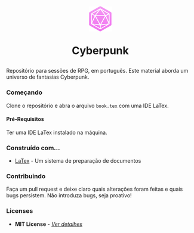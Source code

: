 <h1 align="center">
  <img width=60 height=67.21 src="assets/icon.png" />
  
  Cyberpunk 
</h1>

Repositório para sessões de RPG, em português. Este material aborda um universo de fantasias Cyberpunk.

### Começando
Clone o repositório e abra o arquivo ```book.tex``` com uma IDE LaTex.

#### Pré-Requisitos
Ter uma IDE LaTex instalado na máquina. 

### Construído com...
* [LaTex](https://www.latex-project.org/) - Um sistema de preparação de documentos

### Contribuindo
Faça um pull request e deixe claro quais alterações foram feitas e quais bugs persistem. Não introduza bugs, seja proativo!

### Licenses
* **MIT License** - [*Ver detalhes*](./LICENSE.txt)
